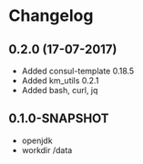 # Changelog

## 0.2.0 (17-07-2017)

* Added consul-template 0.18.5
* Added km_utils 0.2.1
* Added bash, curl, jq

## 0.1.0-SNAPSHOT

* openjdk
* workdir /data
